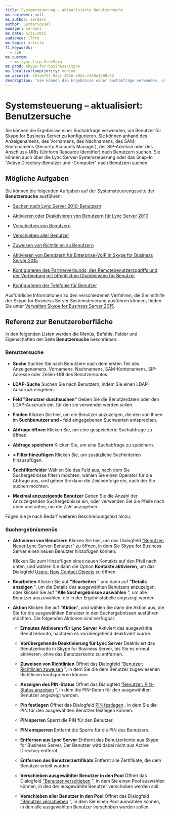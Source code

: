 ```yaml
---
title: Systemsteuerung – aktualisierte Benutzersuche
ms.reviewer: null
ms.author: serdars
author: SerdarSoysal
manager: serdars
ms.date: 5/21/2015
audience: ITPro
ms.topic: article
f1.keywords:
  - CSH
ms.custom:
  - ms.lync.lscp.UserMain
ms.prod: skype-for-business-itpro
ms.localizationpriority: medium
ms.assetid: 50feb75f-92a1-4916-b92e-c039e1290c52
description: 'Sie können die Ergebnisse einer Suchabfrage verwenden, um Benutzer für Skype for Business Server zu konfigurieren. Sie können anhand des Anzeigenamens, des Vornamens, des Nachnamens, des SAM-Kontonamens (Security Accounts Manager), der SIP-Adresse oder des Anschluss-URIs (Uniform Resource Identifier) nach Benutzern suchen. Sie können auch über die Lync Server-Systemsteuerung oder das Snap-In "Active Directory-Benutzer und -Computer" nach Benutzern suchen.'
---
```


# <a name="control-panel---updated-user-search"></a>Systemsteuerung – aktualisiert: Benutzersuche

Sie können die Ergebnisse einer Suchabfrage verwenden, um Benutzer für Skype for Business Server zu konfigurieren. Sie können anhand des Anzeigenamens, des Vornamens, des Nachnamens, des SAM-Kontonamens (Security Accounts Manager), der SIP-Adresse oder des Anschluss-URIs (Uniform Resource Identifier) nach Benutzern suchen. Sie können auch über die Lync Server-Systemsteuerung oder das Snap-In "Active Directory-Benutzer und -Computer" nach Benutzern suchen.

## <a name="tasks-you-can-perform"></a>Mögliche Aufgaben

Sie können die folgenden Aufgaben auf der Systemsteuerungsseite der **Benutzersuche** ausführen:

- [Suchen nach Lync Server 2010-Benutzern](/previous-versions/office/lync-server-2013/lync-server-2013-search-for-lync-server-users)

- [Aktivieren oder Deaktivieren von Benutzern für Lync Server 2010](/previous-versions/office/lync-server-2013/lync-server-2013-disable-or-re-enable-user-account-for-lync-server)

- [Verschieben von Benutzern](move-user.md)

- [Verschieben aller Benutzer](move-all-users.md)

- [Zuweisen von Richtlinien zu Benutzern](/previous-versions/office/lync-server-2013/lync-server-2013-assigning-per-user-policies)

- [Aktivieren von Benutzern für Enterprise-VoIP in Skype for Business Server 2015](../../deploy/deploy-enterprise-voice/enable-users-for-enterprise-voice.md)

- [Konfigurieren des Partnerverbunds, des Remotebenutzerzugriffs und der Verbindung mit öffentlichen Chatdiensten für Benutzer](/previous-versions/office/lync-server-2013/lync-server-2013-assign-an-external-user-access-policy-to-a-lync-enabled-user)

- [Konfigurieren der Telefonie für Benutzer](/previous-versions/office/lync-server-2013/lync-server-2013-configure-telephony-for-a-user)

Ausführliche Informationen zu den verschiedenen Verfahren, die Sie mithilfe der Skype for Business Server Systemsteuerung ausführen können, finden Sie unter [Verwalten Skype for Business Server 2015](../../manage/manage.md).

## <a name="ui-reference"></a>Referenz zur Benutzeroberfläche

In den folgenden Listen werden die Menüs, Befehle, Felder und Eigenschaften der Seite **Benutzersuche** beschrieben.

### <a name="user-search"></a>Benutzersuche

- **Suche** Suchen Sie nach Benutzern nach dem ersten Teil des Anzeigenamens, Vornamens, Nachnamens, SAM-Kontonamens, SIP-Adresse oder Zeilen-URI des Benutzerkontos.

- **LDAP-Suche** Suchen Sie nach Benutzern, indem Sie einen LDAP-Ausdruck eingeben.

- **Feld "Benutzer durchsuchen"** Geben Sie die Benutzerdaten oder den LDAP-Ausdruck ein, für den sie verwendet werden sollen.

- **Finden** Klicken Sie hier, um die Benutzer anzuzeigen, die den von Ihnen im **Suchbenutzer und -** feld eingegebenen Suchwerten entsprechen.

- **Abfrage öffnen** Klicken Sie, um eine gespeicherte Suchabfrage zu öffnen.

- **Abfrage speichern** Klicken Sie, um eine Suchabfrage zu speichern.

- **+ Filter hinzufügen** Klicken Sie, um zusätzliche Suchkriterien hinzuzufügen.

- **Suchfilterfelder** Wählen Sie das Feld aus, nach dem Sie Suchergebnisse filtern möchten, wählen Sie einen Operator für die Abfrage aus, und geben Sie dann die Zeichenfolge ein, nach der Sie suchen möchten.

- **Maximal anzuzeigende Benutzer** Geben Sie die Anzahl der Anzuzeigenden Suchergebnisse ein, oder verwenden Sie die Pfeile nach oben und unten, um die Zahl anzugeben.

Fügen Sie je nach Bedarf weiteren Beschreibungstext hinzu.

### <a name="search-results-menus"></a>Suchergebnismenüs

- **Aktivieren von Benutzern** Klicken Sie hier, um das Dialogfeld ["Benutzer: Neuer Lync Server-Benutzer](users-new-lync-server-user.md)" zu öffnen, in dem Sie Skype for Business Server einen neuen Benutzer hinzufügen können.

    Klicken Sie zum Hinzufügen eines neuen Kontakts auf den Pfeil nach unten, und wählen Sie dann die Option **Kontakte aktivieren**, um das Dialogfeld [Users: New Contact Objects](users-new-contact-objects.md) zu öffnen.

- **Bearbeiten** Klicken Sie auf **"Bearbeiten** " und dann auf **"Details anzeigen** ", um die Details des ausgewählten Benutzers anzuzeigen, oder klicken Sie auf **"Alle Suchergebnisse auswählen** ", um alle Benutzer auszuwählen, die in der Ergebnistabelle angezeigt werden.

- **Aktion** Klicken Sie auf **"Aktion**", und wählen Sie dann die Aktion aus, die Sie für die ausgewählten Benutzer in den Suchergebnissen ausführen möchten. Die folgenden Aktionen sind verfügbar:

  - **Erneutes Aktivieren für Lync Server** Aktiviert das ausgewählte Benutzerkonto, nachdem es vorübergehend deaktiviert wurde.

  - **Vorübergehende Deaktivierung für Lync Server** Deaktiviert das Benutzerkonto in Skype for Business Server, bis Sie es erneut aktivieren, ohne das Benutzerkonto zu entfernen.

  - **Zuweisen von Richtlinien** Öffnet das Dialogfeld ["Benutzer: Richtlinien zuweisen](users-assign-policies.md) ", in dem Sie die dem Benutzer zugewiesenen Richtlinien konfigurieren können.

  - **Anzeigen des PIN-Status** Öffnet das Dialogfeld ["Benutzer: PIN-Status anzeigen](users-view-pin-status.md) ", in dem die PIN-Daten für den ausgewählten Benutzer angezeigt werden.

  - **Pin festlegen** Öffnet das Dialogfeld [PIN festlegen](set-pin.md) , in dem Sie die PIN für den ausgewählten Benutzer festlegen können.

  - **PIN sperren** Sperrt die PIN für den Benutzer.

  - **PIN entsperren** Entfernt die Sperre für die PIN des Benutzers.

  - **Entfernen aus Lync Server** Entfernt das Benutzerkonto aus Skype for Business Server. Der Benutzer wird dabei nicht aus Active Directory entfernt.

  - **Entfernen des Benutzerzertifikats** Entfernt alle Zertifikate, die dem Benutzer erteilt wurden.

  - **Verschieben ausgewählter Benutzer in den Pool** Öffnet das Dialogfeld ["Benutzer verschieben](move-user.md) ", in dem Sie einen Pool auswählen können, in den der ausgewählte Benutzer verschoben werden soll.

  - **Verschieben aller Benutzer in den Pool** Öffnet das Dialogfeld ["Benutzer verschieben](move-user.md) ", in dem Sie einen Pool auswählen können, in den alle ausgewählten Benutzer verschoben werden sollen.